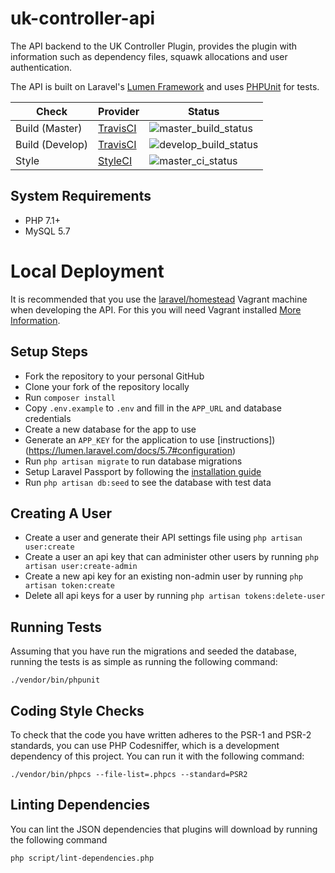 [master_build_status]: https://api.travis-ci.com/VATSIM-UK/uk-controller-api.svg?branch=master
[develop_build_status]: https://api.travis-ci.com/VATSIM-UK/uk-controller-api.svg?branch=develop
[master_ci_status]: https://github.styleci.io/repos/163554213/shield?branch=master

# uk-controller-api
The API backend to the UK Controller Plugin, provides the plugin with information such
as dependency files, squawk allocations and user authentication.

The API is built on Laravel's [Lumen Framework](https://lumen.laravel.com/) and uses [PHPUnit](https://phpunit.de/) for tests.

|      Check      |                            Provider                                          |              Status             |
|-----------------|------------------------------------------------------------------------------|---------------------------------|
| Build (Master)  | [TravisCI](https://travis-ci.com/VATSIM-UK/uk-controller-api)                | ![master_build_status]          |
| Build (Develop) | [TravisCI](https://travis-ci.com/VATSIM-UK/uk-controller-api)                | ![develop_build_status]         |
| Style           | [StyleCI](https://github.styleci.io/repos/163554213)                         | ![master_ci_status]             |

## System Requirements

- PHP 7.1+
- MySQL 5.7

# Local Deployment

It is recommended that you use the [laravel/homestead](https://laravel.com/docs/homestead) Vagrant machine when developing
the API. For this you will need Vagrant installed [More Information](https://www.vagrantup.com/downloads.html).

## Setup Steps

- Fork the repository to your personal GitHub
- Clone your fork of the repository locally
- Run `composer install`
- Copy `.env.example` to `.env` and fill in the `APP_URL` and database credentials
- Create a new database for the app to use
- Generate an `APP_KEY` for the application to use [instructions])(https://lumen.laravel.com/docs/5.7#configuration)
- Run `php artisan migrate` to run database migrations
- Setup Laravel Passport by following the [installation guide](https://laravel.com/docs/5.7/passport#frontend-quickstart)
- Run `php artisan db:seed` to see the database with test data

## Creating A User

- Create a user and generate their API settings file using `php artisan user:create`
- Create a user an api key that can administer other users by running `php artisan user:create-admin`
- Create a new api key for an existing non-admin user by running `php artisan token:create`
- Delete all api keys for a user by running `php artisan tokens:delete-user`

## Running Tests

Assuming that you have run the migrations and seeded the database, running the tests is as simple as
running the following command:

`./vendor/bin/phpunit`

## Coding Style Checks

To check that the code you have written adheres to the PSR-1 and PSR-2 standards, you can use PHP Codesniffer,
which is a development dependency of this project. You can run it with the following command:

`./vendor/bin/phpcs --file-list=.phpcs --standard=PSR2`

## Linting Dependencies

You can lint the JSON dependencies that plugins will download by running the following command

`php script/lint-dependencies.php`
